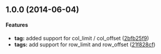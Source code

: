 <a name="1.0.0"></a>
## 1.0.0 (2014-06-04)


#### Features

* **tag:** added support for col_limit / col_offset ([2bfb25f9](https://bitbucket.org/lastfriday/table.ee_addon/commit/2bfb25f9e5cd022fde403df207ac7cfa5ba687a1))
* **tags:** add support for row_limit and row_offset ([21f828cf](https://bitbucket.org/lastfriday/table.ee_addon/commit/21f828cf47b89d1582cc6ccbd45b87266d2cf7ef))

